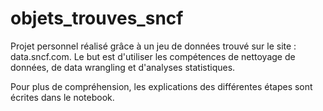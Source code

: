 # objets_trouves_sncf

Projet personnel réalisé grâce à un jeu de données trouvé sur le site : data.sncf.com. Le but est d'utiliser les compétences de nettoyage de données, de data wrangling et d'analyses statistiques.

Pour plus de compréhension, les explications des différentes étapes sont écrites dans le notebook. 
